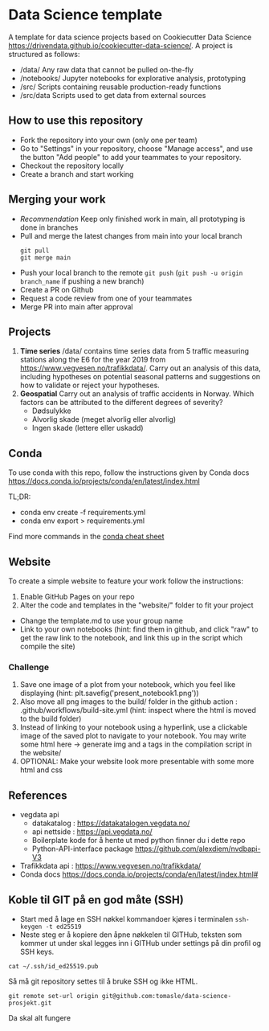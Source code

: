 # Data Science template

A template for data science projects based on Cookiecutter Data Science https://drivendata.github.io/cookiecutter-data-science/. A project is structured as follows:

- /data/ Any raw data that cannot be pulled on-the-fly
- /notebooks/ Jupyter notebooks for explorative analysis, prototyping
- /src/ Scripts containing reusable production-ready functions
- /src/data Scripts used to get data from external sources

## How to use this repository

- Fork the repository into your own (only one per team)
- Go to "Settings" in your repository, choose "Manage access", and use the button "Add people" to add your teammates to your repository.
- Checkout the repository locally
- Create a branch and start working

## Merging your work

- *Recommendation* Keep only finished work in main, all prototyping is done in branches
- Pull and merge the latest changes from main into your local branch
  ```
  git pull
  git merge main
  ```
- Push your local branch to the remote
  `git push` (`git push -u origin branch_name` if pushing a new branch)
- Create a PR on Github
- Request a code review from one of your teammates
- Merge PR into main after approval

## Projects

1. **Time series** /data/ contains time series data from 5 traffic measuring stations along the E6 for the year 2019 from https://www.vegvesen.no/trafikkdata/. Carry out an analysis of this data, including hypotheses on potential seasonal patterns and suggestions on how to validate or reject your hypotheses.
2. **Geospatial** Carry out an analysis of traffic accidents in Norway. Which factors can be attributed to the different degrees of severity?
    - Dødsulykke
    - Alvorlig skade (meget alvorlig eller alvorlig)
    - Ingen skade (lettere eller uskadd)

## Conda

To use conda with this repo, follow the instructions given by Conda docs https://docs.conda.io/projects/conda/en/latest/index.html

TL;DR:
- conda env create -f requirements.yml
- conda env export > requirements.yml

Find more commands in the [conda cheat sheet](https://docs.conda.io/projects/conda/en/4.6.0/_downloads/52a95608c49671267e40c689e0bc00ca/conda-cheatsheet.pdf)

## Website

To create a simple website to feature your work follow the instructions:
1. Enable GitHub Pages on your repo
2. Alter the code and templates in the "website/" folder to fit your project
  * Change the template.md to use your group name
  * Link to your own notebooks (hint: find them in github, and click "raw" to get the raw link to the notebook, and link this up in the script which compile the site)

### Challenge
1. Save one image of a plot from your notebook, which you feel like displaying (hint: plt.savefig('present_notebook1.png'))
2. Also move all png images to the build/ folder in the github action : .github/workflows/build-site.yml (hint: inspect where the html is moved to the build folder) 
3. Instead of linking to your notebook using a hyperlink, use a clickable image of the saved plot to navigate to your notebook. You may write some html here -> generate img and a tags in the compilation script in the website/
4. OPTIONAL: Make your website look more presentable with some more html and css

## References
- vegdata api
  * datakatalog : https://datakatalogen.vegdata.no/
  * api nettside : https://api.vegdata.no/
  * Boilerplate kode for å hente ut med python finner du i dette repo
  * Python-API-interface package https://github.com/alexdiem/nvdbapi-V3
- Trafikkdata api : https://www.vegvesen.no/trafikkdata/
- Conda docs https://docs.conda.io/projects/conda/en/latest/index.html#

## Koble til GIT på en god måte (SSH)

- Start med å lage en SSH nøkkel kommandoer kjøres i terminalen
``
ssh-keygen -t ed25519
`` 
- Neste steg er å kopiere den åpne nøkkelen til GITHub, teksten som kommer ut under skal legges inn i GITHub under settings på din profil og SSH keys.

``
cat ~/.ssh/id_ed25519.pub
``
 

Så må git repository settes til å bruke SSH og ikke HTML. 

``
git remote set-url origin git@github.com:tomasle/data-science-prosjekt.git
``

Da skal alt fungere
